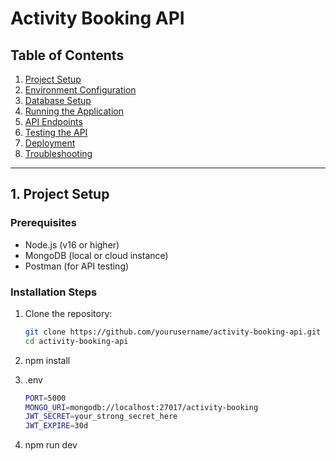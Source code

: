 # Activity Booking API

## Table of Contents
1. [Project Setup](#1-project-setup)
2. [Environment Configuration](#2-environment-configuration)
3. [Database Setup](#3-database-setup)
4. [Running the Application](#4-running-the-application)
5. [API Endpoints](#5-api-endpoints)
6. [Testing the API](#6-testing-the-api)
7. [Deployment](#7-deployment)
8. [Troubleshooting](#8-troubleshooting)

---

## 1. Project Setup

### Prerequisites
- Node.js (v16 or higher)
- MongoDB (local or cloud instance)
- Postman (for API testing)

### Installation Steps

1. Clone the repository:
   ```bash
   git clone https://github.com/yourusername/activity-booking-api.git
   cd activity-booking-api

2. npm install

3. .env
    ``` bash
    PORT=5000
    MONGO_URI=mongodb://localhost:27017/activity-booking
    JWT_SECRET=your_strong_secret_here
    JWT_EXPIRE=30d

4. npm run dev